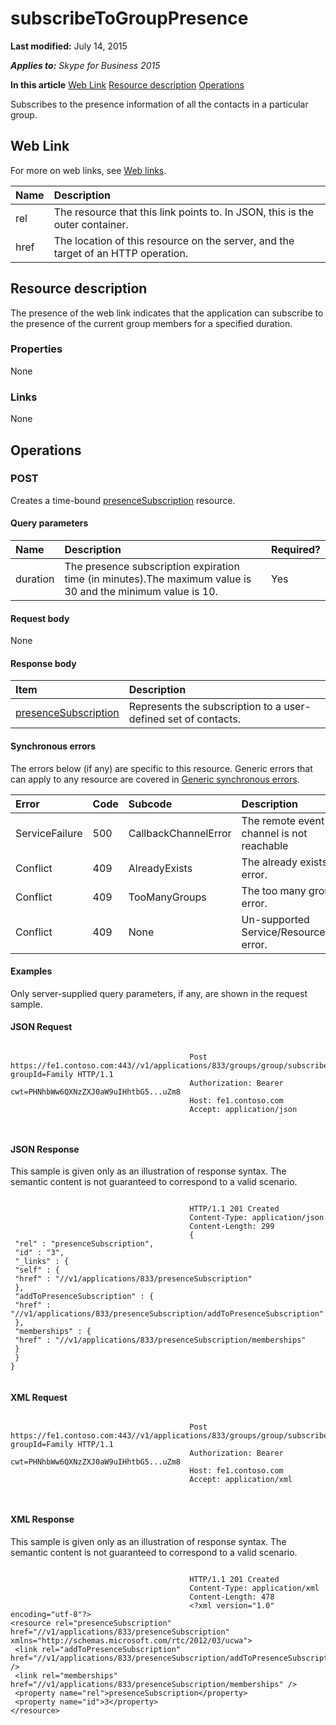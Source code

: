
# subscribeToGroupPresence 

 **Last modified:** July 14, 2015

 _**Applies to:** Skype for Business 2015_

 **In this article**
 [Web Link](#sectionSection0)
 [Resource description](#sectionSection1)
 [Operations](#sectionSection2)


Subscribes to the presence information of all the contacts in a particular group. 

## Web Link
<a name="sectionSection0"> </a>

For more on web links, see [Web links](WebLinks.md).



|**Name**|**Description**|
|:-----|:-----|
|rel|The resource that this link points to. In JSON, this is the outer container.|
|href|The location of this resource on the server, and the target of an HTTP operation.|

## Resource description
<a name="sectionSection1"> </a>

The presence of the web link indicates that the application can subscribe to the presence of the current group members for a specified duration. 


### Properties

None


### Links

None


## Operations
<a name="sectionSection2"> </a>




### POST

Creates a time-bound [presenceSubscription](presenceSubscription_ref.md) resource.


#### Query parameters





|**Name**|**Description**|**Required?**|
|:-----|:-----|:-----|
|duration|The presence subscription expiration time (in minutes).The maximum value is 30 and the minimum value is 10.|Yes|

#### Request body

None


#### Response body



|**Item**|**Description**|
|:-----|:-----|
| [presenceSubscription](presenceSubscription_ref.md)|Represents the subscription to a user-defined set of contacts.|

#### Synchronous errors

The errors below (if any) are specific to this resource. Generic errors that can apply to any resource are covered in [Generic synchronous errors](GenericSynchronousErrors.md).



|**Error**|**Code**|**Subcode**|**Description**|
|:-----|:-----|:-----|:-----|
|ServiceFailure|500|CallbackChannelError|The remote event channel is not reachable|
|Conflict|409|AlreadyExists|The already exists error.|
|Conflict|409|TooManyGroups|The too many groups error.|
|Conflict|409|None|Un-supported Service/Resource/API error.|

#### Examples

Only server-supplied query parameters, if any, are shown in the request sample.


#### JSON Request


```

										Post https://fe1.contoso.com:443//v1/applications/833/groups/group/subscribeToGroupPresence?groupId=Family HTTP/1.1
										Authorization: Bearer cwt=PHNhbWw6QXNzZXJ0aW9uIHhtbG5...uZm8
										Host: fe1.contoso.com
										Accept: application/json
										
									
```


#### JSON Response

This sample is given only as an illustration of response syntax. The semantic content is not guaranteed to correspond to a valid scenario.


```

										HTTP/1.1 201 Created
										Content-Type: application/json
										Content-Length: 299
										{
 "rel" : "presenceSubscription",
 "id" : "3",
 "_links" : {
 "self" : {
 "href" : "//v1/applications/833/presenceSubscription"
 },
 "addToPresenceSubscription" : {
 "href" : "//v1/applications/833/presenceSubscription/addToPresenceSubscription"
 },
 "memberships" : {
 "href" : "//v1/applications/833/presenceSubscription/memberships"
 }
 }
}
									
```


#### XML Request


```

										Post https://fe1.contoso.com:443//v1/applications/833/groups/group/subscribeToGroupPresence?groupId=Family HTTP/1.1
										Authorization: Bearer cwt=PHNhbWw6QXNzZXJ0aW9uIHhtbG5...uZm8
										Host: fe1.contoso.com
										Accept: application/xml
										
									
```


#### XML Response

This sample is given only as an illustration of response syntax. The semantic content is not guaranteed to correspond to a valid scenario.


```

										HTTP/1.1 201 Created
										Content-Type: application/xml
										Content-Length: 478
										<?xml version="1.0" encoding="utf-8"?>
<resource rel="presenceSubscription" href="//v1/applications/833/presenceSubscription" xmlns="http://schemas.microsoft.com/rtc/2012/03/ucwa">
 <link rel="addToPresenceSubscription" href="//v1/applications/833/presenceSubscription/addToPresenceSubscription" />
 <link rel="memberships" href="//v1/applications/833/presenceSubscription/memberships" />
 <property name="rel">presenceSubscription</property>
 <property name="id">3</property>
</resource>
									
```

